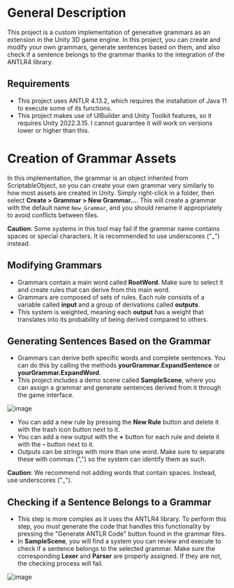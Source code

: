# General Description

This project is a custom implementation of generative grammars as an extension in the Unity 3D game engine. In this project, you can create and modify your own grammars, generate sentences based on them, and also check if a sentence belongs to the grammar thanks to the integration of the ANTLR4 library.

## Requirements
* This project uses ANTLR 4.13.2, which requires the installation of Java 11 to execute some of its functions.
* This project makes use of UIBuilder and Unity Toolkit features, so it requires Unity 2022.3.15. I cannot guarantee it will work on versions lower or higher than this.

# Creation of Grammar Assets
In this implementation, the grammar is an object inherited from ScriptableObject, so you can create your own grammar very similarly to how most assets are created in Unity. Simply right-click in a folder, then select **Create > Grammar > New Grammar...**. This will create a grammar with the default name `New_Grammar`, and you should rename it appropriately to avoid conflicts between files.

**Caution**: Some systems in this tool may fail if the grammar name contains spaces or special characters. It is recommended to use underscores ("_") instead.

## Modifying Grammars
* Grammars contain a main word called **RootWord**. Make sure to select it and create rules that can derive from this main word.
* Grammars are composed of sets of rules. Each rule consists of a variable called **input** and a group of derivations called **outputs**.
* This system is weighted, meaning each **output** has a weight that translates into its probability of being derived compared to others.

## Generating Sentences Based on the Grammar

* Grammars can derive both specific words and complete sentences. You can do this by calling the methods **yourGrammar.ExpandSentence** or **yourGrammar.ExpandWord**.
* This project includes a demo scene called **SampleScene**, where you can assign a grammar and generate sentences derived from it through the game interface.

![image](https://github.com/user-attachments/assets/5cd86c85-2588-4f33-a03f-35c425711d0a)
* You can add a new rule by pressing the **New Rule** button and delete it with the trash icon button next to it.
* You can add a new output with the **+** button for each rule and delete it with the **-** button next to it.
* Outputs can be strings with more than one word. Make sure to separate these with commas (",") so the system can identify them as such.

**Caution**: We recommend not adding words that contain spaces. Instead, use underscores ("_").

## Checking if a Sentence Belongs to a Grammar

* This step is more complex as it uses the ANTLR4 library. To perform this step, you must generate the code that handles this functionality by pressing the "Generate ANTLR Code" button found in the grammar files.
* In **SampleScene**, you will find a system you can review and execute to check if a sentence belongs to the selected grammar. Make sure the corresponding **Lexer** and **Parser** are properly assigned. If they are not, the checking process will fail.

![image](https://github.com/user-attachments/assets/2acb7780-daed-497b-916a-de7eeb3075cc)
